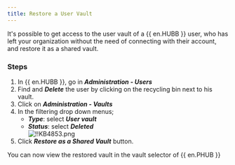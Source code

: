 ```yaml
---
title: Restore a User Vault
---
```


It's possible to get access to the user vault of a {{ en.HUBB }} user, who has left your organization without the need of connecting with their account, and restore it as a shared vault.

### Steps

1. In {{ en.HUBB }}, go in ***Administration - Users***
1. Find and ***Delete*** the user by clicking on the recycling bin next to his vault.
1. Click on ***Administration - Vaults***
1. In the filtering drop down menus;
   - ***Type***: select ***User vault***
   - ***Status***: select ***Deleted***  
   ![!!KB4853.png](https://webdevolutions.azureedge.net/docs/en/kb/KB4853.png)
1. Click ***Restore as a Shared Vault*** button.  

You can now view the restored vault in the vault selector of {{ en.PHUB }}
